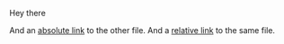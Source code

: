 Hey there

And an [absolute link](/other.md) to the other file. And a [relative link](other,md) to the same file.
